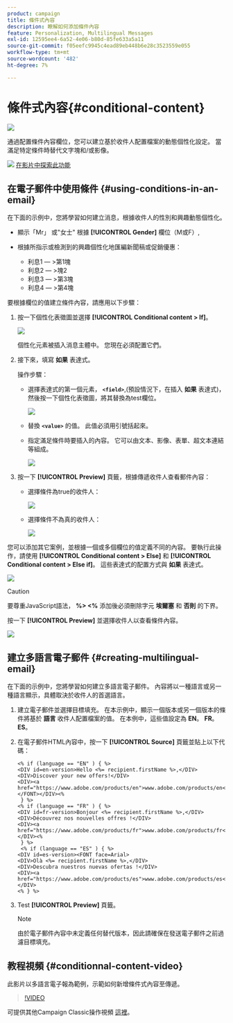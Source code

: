 ```yaml
---
product: campaign
title: 條件式內容
description: 瞭解如何添加條件內容
feature: Personalization, Multilingual Messages
exl-id: 12595ee4-6a52-4e06-b80d-85fe633a5a11
source-git-commit: f05eefc9945c4ead89eb448b6e28c3523559e055
workflow-type: tm+mt
source-wordcount: '482'
ht-degree: 7%

---
```


# 條件式內容{#conditional-content}

![](../../assets/common.svg)

通過配置條件內容欄位，您可以建立基於收件人配置檔案的動態個性化設定。 當滿足特定條件時替代文字塊和/或影像。

![](assets/do-not-localize/how-to-video.png) [在影片中探索此功能](#conditionnal-content-video)


## 在電子郵件中使用條件 {#using-conditions-in-an-email}

在下面的示例中，您將學習如何建立消息，根據收件人的性別和興趣動態個性化。

* 顯示「Mr」 或&quot;女士&quot; 根據 **[!UICONTROL Gender]** 欄位（M或F）,
* 根據所指示或檢測到的興趣個性化地匯編新聞稿或促銷優惠：

   * 利息1 — >第1塊
   * 利息2 — >塊2
   * 利息3 — >第3塊
   * 利息4 — >第4塊

要根據欄位的值建立條件內容，請應用以下步驟：

1. 按一下個性化表徵圖並選擇 **[!UICONTROL Conditional content > If]**。

   ![](assets/s_ncs_user_conditional_content02.png)

   個性化元素被插入消息主體中。 您現在必須配置它們。

1. 接下來，填寫 **如果** 表達式。

   操作步驟：

   * 選擇表達式的第一個元素， **`<field>`**,(預設情況下，在插入 **如果** 表達式)，然後按一下個性化表徵圖，將其替換為test欄位。

      ![](assets/s_ncs_user_conditional_content03.png)

   * 替換 **`<value>`** 的值。 此值必須用引號括起來。
   * 指定滿足條件時要插入的內容。 它可以由文本、影像、表單、超文本連結等組成。

      ![](assets/s_ncs_user_conditional_content04.png)

1. 按一下 **[!UICONTROL Preview]** 頁籤，根據傳遞收件人查看郵件內容：

   * 選擇條件為true的收件人：

      ![](assets/s_ncs_user_conditional_content05.png)

   * 選擇條件不為真的收件人：

      ![](assets/s_ncs_user_conditional_content06.png)

您可以添加其它案例，並根據一個或多個欄位的值定義不同的內容。 要執行此操作，請使用 **[!UICONTROL Conditional content > Else]** 和 **[!UICONTROL Conditional content > Else if]**。 這些表達式的配置方式與 **如果** 表達式。

![](assets/s_ncs_user_conditional_content07.png)

>[!CAUTION]
>
>要尊重JavaScript語法， **%> &lt;%** 添加後必須刪除字元 **埃爾塞** 和 **否則** 的下界。

按一下 **[!UICONTROL Preview]** 並選擇收件人以查看條件內容。

![](assets/s_ncs_user_conditional_content08.png)

## 建立多語言電子郵件 {#creating-multilingual-email}

在下面的示例中，您將學習如何建立多語言電子郵件。 內容將以一種語言或另一種語言顯示，具體取決於收件人的首選語言。

1. 建立電子郵件並選擇目標填充。 在本示例中，顯示一個版本或另一個版本的條件將基於 **語言** 收件人配置檔案的值。 在本例中，這些值設定為 **EN**。 **FR**。 **ES**。
1. 在電子郵件HTML內容中，按一下 **[!UICONTROL Source]** 頁籤並貼上以下代碼：

   ```
   <% if (language == "EN" ) { %>
   <DIV id=en-version>Hello <%= recipient.firstName %>,</DIV>
   <DIV>Discover your new offers!</DIV>
   <DIV><a href="https://www.adobe.com/products/en">www.adobe.com/products/en</A></FONT></DIV><%
    } %>
   <% if (language == "FR" ) { %>
   <DIV id=fr-version>Bonjour <%= recipient.firstName %>,</DIV>
   <DIV>Découvrez nos nouvelles offres !</DIV>
   <DIV><a href="https://www.adobe.com/products/fr">www.adobe.com/products/fr</A></DIV><%
    } %>
    <% if (language == "ES" ) { %>
   <DIV id=es-version><FONT face=Arial>
   <DIV>Olà <%= recipient.firstName %>,</DIV>
   <DIV>Descubra nuestros nuevas ofertas !</DIV>
   <DIV><a href="https://www.adobe.com/products/es">www.adobe.com/products/es</A></DIV>
   <% } %>
   ```

1. Test **[!UICONTROL Preview]** 頁籤。

   >[!NOTE]
   >
   >由於電子郵件內容中未定義任何替代版本，因此請確保在發送電子郵件之前過濾目標填充。

## 教程視頻 {#conditionnal-content-video}

此影片以多語言電子報為範例，示範如何新增條件式內容至傳遞。

>[!VIDEO](https://video.tv.adobe.com/v/24926?quality=12)

可提供其他Campaign Classic操作視頻 [這裡](https://experienceleague.adobe.com/docs/campaign-classic-learn/tutorials/overview.html?lang=zh-Hant)。
